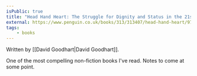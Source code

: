```yaml
---
isPublic: true
title: "Head Hand Heart: The Struggle for Dignity and Status in the 21st Century"
external: https://www.penguin.co.uk/books/313/313407/head-hand-heart/9780141990415.html
tags:
	- books
---
```


Written by [[David Goodhart|David Goodhart]].

One of the most compelling non-fiction books I've read. Notes to come at some point.